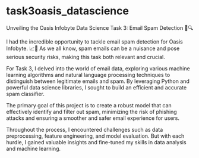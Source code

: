 # task3oasis_datascience
Unveiling the Oasis Infobyte Data Science Task 3: Email Spam Detection 🚀🔍

I had the incredible opportunity to tackle email spam detection for Oasis Infobyte. 📈📧 As we all know, spam emails can be a nuisance and pose serious security risks, making this task both relevant and crucial.

For Task 3, I delved into the world of email data, exploring various machine learning algorithms and natural language processing techniques to distinguish between legitimate emails and spam. By leveraging Python and powerful data science libraries, I sought to build an efficient and accurate spam classifier.

The primary goal of this project is to create a robust model that can effectively identify and filter out spam, minimizing the risk of phishing attacks and ensuring a smoother and safer email experience for users.

Throughout the process, I encountered challenges such as data preprocessing, feature engineering, and model evaluation. But with each hurdle, I gained valuable insights and fine-tuned my skills in data analysis and machine learning.
